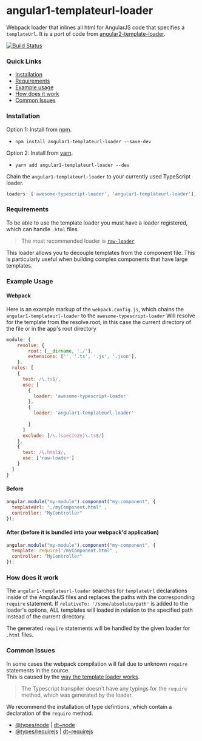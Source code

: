 # angular1-templateurl-loader
Webpack loader that inlines all html for AngularJS code that specifies a `templateUrl`.  It is a port of code from [angular2-template-loader](https://github.com/TheLarkInn/angular2-template-loader).

[![Build Status](https://travis-ci.org/tm.arun/angular1-templateurl-loader.svg?branch=master)](https://travis-ci.org/tm.arun/angular1-templateurl-loader)

### Quick Links
- [Installation](#installation)
- [Requirements](#requirements)
- [Example usage](#example-usage)
- [How does it work](#how-does-it-work)
- [Common Issues](#common-issues)

### Installation
Option 1: Install from [npm](https://www.npmjs.com/package/angular1-templateurl-loader).
- `npm install angular1-templateurl-loader --save-dev`

Option 2: Install from [yarn](https://yarnpkg.com/en/package/angular1-templateurl-loader).
- `yarn add angular1-templateurl-loader --dev`

Chain the `angular1-templateurl-loader` to your currently used TypeScript loader.

```js
loaders: ['awesome-typescript-loader', 'angular1-templateurl-loader'],
```

### Requirements
To be able to use the template loader you must have a loader registered, which can handle `.html` files.
> The most recommended loader is [`raw-loader`](https://github.com/webpack/raw-loader)

This loader allows you to decouple templates from the component file. This is particularly useful  when building complex components that have large templates.

### Example Usage

#### Webpack
Here is an example markup of the `webpack.config.js`, which chains the `angular1-templateurl-loader` to the `awesome-typescript-loader`
Will resolve for the template from the resolve.root, in this case the current directory of the file or in  the app's root directory

```js
module: {
    resolve: {
        root: [__dirname, './'],
        extensions: ['', '.ts', '.js', '.json'],
    },
  rules: [
    {
      test: /\.ts$/,
      use: [
        {
          loader: 'awesome-typescript-loader'
        },
        {
          loader: 'angular1-templateurl-loader'
          
        }
      ]
      exclude: [/\.(spec|e2e)\.ts$/]
    },
    { 
      test: /\.html$/, 
      use: ['raw-loader']
    }
  ]
}
```

#### Before
```js
angular.module("my-module").component("my-component", {
  templateUrl: "./myComponent.html" ,
  controller: "MyController"
});
```

#### After (before it is bundled into your webpack'd application)
```js
angular.module("my-module").component("my-component", {
  template: require('/myComponent.html" ,
  controller: "MyController"
});
```

### How does it work
The `angular1-templateurl-loader` searches for `templateUrl` declarations inside of the AngularJS files and replaces the paths with the corresponding `require` statement.
If `relativeTo: '/some/absolute/path'` is added to the loader's options, ALL templates will loaded in relation to the specified path instead of the current directory.

The generated `require` statements will be handled by the given loader for `.html` files.

### Common Issues
In some cases the webpack compilation will fail due to unknown `require` statements in the source.<br/>
This is caused by the [way the template loader works](#how-does-it-work). 

> The Typescript transpiler doesn't have any typings for the `require` method, which was generated by the loader.

We recommend the installation of type defintions, which contain a declaration of the `require` method.
- [@types/node](https://www.npmjs.com/package/@types/node) | [dt~node](https://github.com/DefinitelyTyped/DefinitelyTyped/blob/master/node/node.d.ts)
- [@types/requirejs](https://www.npmjs.com/package/@types/requirejs) | [dt~requirejs](https://github.com/DefinitelyTyped/DefinitelyTyped/tree/master/requirejs)
